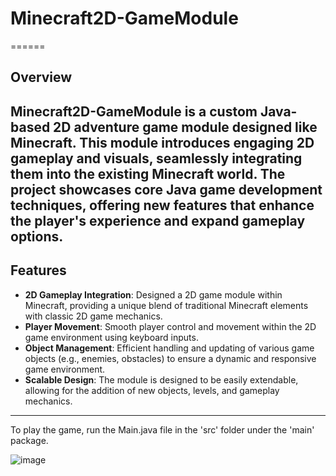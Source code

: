 # Minecraft2D-GameModule
======
## Overview

**Minecraft2D-GameModule** is a custom Java-based 2D adventure game module designed like Minecraft. This module introduces engaging 2D gameplay and visuals, seamlessly integrating them into the existing Minecraft world. The project showcases core Java game development techniques, offering new features that enhance the player's experience and expand gameplay options.
---
## Features

- **2D Gameplay Integration**: Designed a 2D game module within Minecraft, providing a unique blend of traditional Minecraft elements with classic 2D game mechanics.
- **Player Movement**: Smooth player control and movement within the 2D game environment using keyboard inputs.
- **Object Management**: Efficient handling and updating of various game objects (e.g., enemies, obstacles) to ensure a dynamic and responsive game environment.
- **Scalable Design**: The module is designed to be easily extendable, allowing for the addition of new objects, levels, and gameplay mechanics.
---

To play the game, run the Main.java file in the 'src' folder under the 'main' package.

![image](https://github.com/user-attachments/assets/67ab22bb-5967-44f8-8c95-1c788a19f01c)
